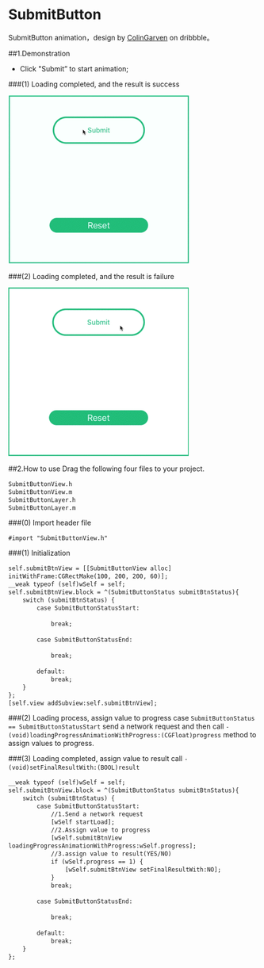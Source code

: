 # SubmitButton
SubmitButton animation，design by [ColinGarven](https://dribbble.com/shots/1426764-Submit-Button) on dribbble。

##1.Demonstration
- Click "Submit” to start animation;


###(1) Loading completed, and the result is success

![submit_button_succeed](https://github.com/JixinZhang/SubmitButton/blob/master/submit_button_succeed.gif)

###(2) Loading completed, and the result is failure

![submit_button_failed](https://github.com/JixinZhang/SubmitButton/blob/master/submit_button_failed.gif)

##2.How to use
Drag the following four files to your project.

```
SubmitButtonView.h
SubmitButtonView.m
SubmitButtonLayer.h
SubmitButtonLayer.m

```


###(0) Import header file

```
#import "SubmitButtonView.h"

```

###(1) Initialization

```
self.submitBtnView = [[SubmitButtonView alloc] initWithFrame:CGRectMake(100, 200, 200, 60)];
__weak typeof (self)wSelf = self;
self.submitBtnView.block = ^(SubmitButtonStatus submitBtnStatus){
    switch (submitBtnStatus) {
        case SubmitButtonStatusStart:
            
            break;
            
        case SubmitButtonStatusEnd:
            
            break;
            
        default:
            break;
    }
};
[self.view addSubview:self.submitBtnView];
```

###(2) Loading process, assign value to progress
case `SubmitButtonStatus == SubmitButtonStatusStart`  send a network request and then call `- (void)loadingProgressAnimationWithProgress:(CGFloat)progress` method to assign values to progress.

###(3) Loading completed, assign value to result
call `- (void)setFinalResultWith:(BOOL)result`

```
__weak typeof (self)wSelf = self;
self.submitBtnView.block = ^(SubmitButtonStatus submitBtnStatus){
    switch (submitBtnStatus) {
        case SubmitButtonStatusStart:
            //1.Send a network request
            [wSelf startLoad];
            //2.Assign value to progress
            [wSelf.submitBtnView loadingProgressAnimationWithProgress:wSelf.progress];
            //3.assign value to result(YES/NO)
            if (wSelf.progress == 1) {
    	        [wSelf.submitBtnView setFinalResultWith:NO];
            }
            break;
            
        case SubmitButtonStatusEnd:
            
            break;
            
        default:
            break;
    }
};

```







